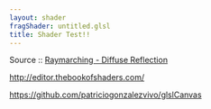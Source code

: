```yaml
---
layout: shader
fragShader: untitled.glsl
title: Shader Test!!
---
```


Source :: [Raymarching - Diffuse Reflection](https://www.shadertoy.com/view/XtXXR7)

<http://editor.thebookofshaders.com/>   
   
<https://github.com/patriciogonzalezvivo/glslCanvas>